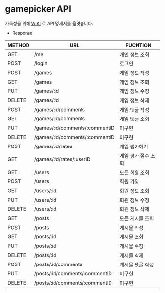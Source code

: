 # gamepicker API

가독성을 위해 [WIKI](https://github.com/ansrl0107/GamePickerAPI/wiki/홈) 로 API 명세서를 옮겻습니다.

* Response

| METHOD | URL                            | FUCNTION    |
| ------ | ------------------------------ | ----------- |
| GET    | /me                            | 개인 정보 조회    |
| POST   | /login                         | 로그인         |
| POST   | /games                         | 게임 정보 작성    |
| GET    | /games                         | 게임 정보 조회    |
| PUT    | /games/:id                     | 게임 정보 수정    |
| DELETE | /games/:id                     | 게임 정보 삭제    |
| POST   | /games/:id/comments            | 게임 댓글 작성    |
| GET    | /games/:id/comments            | 게임 댓글 조회    |
| PUT    | /games/:id/comments/:commentID | 미구현         |
| DELETE | /games/:id/comments/:commentID | 미구현         |
| POST   | /games/:id/rates               | 게임 평가하기     |
| GET    | /games/:id/rates/:userID       | 게임 평가 점수 조회 |
| GET    | /users                         | 모든 회원 조회    |
| POST   | /users                         | 회원 가입       |
| GET    | /users/:id                     | 회원 정보 조회    |
| PUT    | /users/:id                     | 회원 정보 수정    |
| DELETE | /users/:id                     | 회원 정보 삭제    |
| GET    | /posts                         | 모든 게시물 조회   |
| POST   | /posts                         | 게시물 작성      |
| GET    | /posts/:id                     | 게시물 조회      |
| PUT    | /posts/:id                     | 게시물 수정      |
| DELETE | /posts/:id                     | 게시물 삭제      |
| POST   | /posts/:id/comments            | 게시물 댓글 작성   |
| PUT    | /posts/:id/comments/:commentID | 미구현         |
| DELETE | /posts/:id/comments/:commentID | 미구현         |